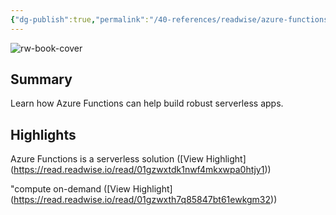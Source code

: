 ```yaml
---
{"dg-publish":true,"permalink":"/40-references/readwise/azure-functions-overview/","tags":["rw/articles"]}
---
```


![rw-book-cover](https://readwise-assets.s3.amazonaws.com/media/uploaded_book_covers/profile_921743/open-graph-image_LeISKTK.png)

## Summary

Learn how Azure Functions can help build robust serverless apps.

## Highlights

Azure Functions is a serverless solution ([View Highlight] (https://read.readwise.io/read/01gzwxtdk1nwf4mkxwpa0htjy1))


"compute on-demand ([View Highlight] (https://read.readwise.io/read/01gzwxth7q85847bt61ewkgm32))


